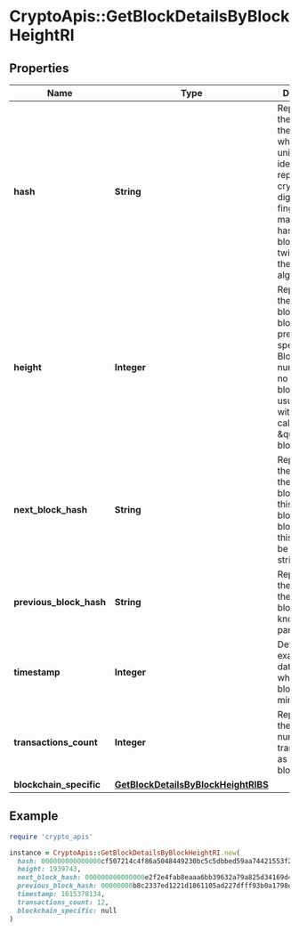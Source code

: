 # CryptoApis::GetBlockDetailsByBlockHeightRI

## Properties

| Name | Type | Description | Notes |
| ---- | ---- | ----------- | ----- |
| **hash** | **String** | Represents the hash of the block, which is its unique identifier. It represents a cryptographic digital fingerprint made by hashing the block header twice through the SHA256 algorithm. |  |
| **height** | **Integer** | Represents the number of blocks in the blockchain preceding this specific block. Block numbers have no gaps. A blockchain usually starts with block 0 called the \&quot;Genesis block\&quot;. |  |
| **next_block_hash** | **String** | Represents the hash of the next block. When this is the last block of the blockchain this value will be an empty string. |  |
| **previous_block_hash** | **String** | Represents the hash of the previous block, also known as the parent block. |  |
| **timestamp** | **Integer** | Defines the exact date/time when this block was mined in Unix |  |
| **transactions_count** | **Integer** | Represents the total number of all transactions as part of this block. |  |
| **blockchain_specific** | [**GetBlockDetailsByBlockHeightRIBS**](GetBlockDetailsByBlockHeightRIBS.md) |  |  |

## Example

```ruby
require 'crypto_apis'

instance = CryptoApis::GetBlockDetailsByBlockHeightRI.new(
  hash: 000000000000000cf507214c4f86a5048449230bc5c5dbbed59aa74421553f26,
  height: 1939743,
  next_block_hash: 000000000000000e2f2e4fab8eaaa6bb39632a79a825d34169d451a86959fe04,
  previous_block_hash: 00000000b8c2337ed1221d1861105ad227dfff93b0a1798e78fb6edff58925f5,
  timestamp: 1615378134,
  transactions_count: 12,
  blockchain_specific: null
)
```

